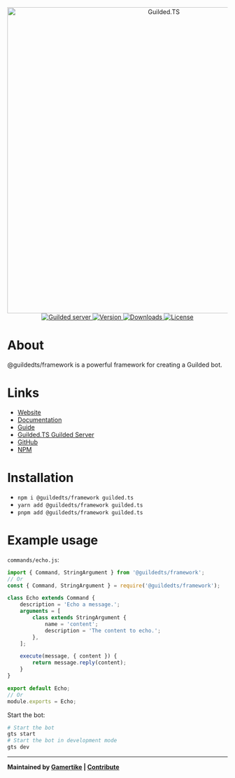 <div align="center">
    <a href="https://guildedts.js.org">
        <img src="https://guildedts.js.org/banner.png" width="700" alt="Guilded.TS"/>
    </a>
    <div>
        <A href="https://guildedts.js.org/support">
            <img src="https://shields.yoki-labs.xyz/shields/vanity/guildedts?style=for-the-badge" alt="Guilded server">
        </a>
        <a href="https://npmjs.com/@guildedts/framework">
            <img src="https://img.shields.io/npm/v/@guildedts/framework?style=for-the-badge" alt="Version" />
        </a>
        <a href="https://npmjs.com/@guildedts/framework">
            <img src="https://img.shields.io/npm/dt/@guildedts/framework?style=for-the-badge" alt="Downloads" />
        </a>
        <a href="https://github.com/guildedts/guilded.ts/blob/main/LICENSE">
            <img src="https://img.shields.io/github/license/guildedts/guilded.ts?style=for-the-badge" alt="License" />
        </a>
    </div>
</div>

# About

@guildedts/framework is a powerful framework for creating a Guilded bot.

# Links

-   [Website](https://guildedts.js.org)
-   [Documentation](https://docs.guildedts.js.org/modules/_guildedts_framework)
-   [Guide](https://guildedts.js.org/guide)
-   [Guilded.TS Guilded Server](https://guildedts.js.org/support)
-   [GitHub](https://github.com/guildedts/guilded.ts/tree/main/packages/framework)
-   [NPM](https://npmjs.com/@guildedts/framework)

# Installation

-   `npm i @guildedts/framework guilded.ts`
-   `yarn add @guildedts/framework guilded.ts`
-   `pnpm add @guildedts/framework guilded.ts`

# Example usage

`commands/echo.js`:

```js
import { Command, StringArgument } from '@guildedts/framework';
// Or
const { Command, StringArgument } = require('@guildedts/framework');

class Echo extends Command {
	description = 'Echo a message.';
	arguments = [
		class extends StringArgument {
			name = 'content';
			description = 'The content to echo.';
		},
	];

	execute(message, { content }) {
		return message.reply(content);
	}
}

export default Echo;
// Or
module.exports = Echo;
```

Start the bot:

```sh
# Start the bot
gts start
# Start the bot in development mode
gts dev
```

---

**Maintained by [Gamertike](https://gamertike.com) | [Contribute](https://github.com/guildedts/guilded.ts/tree/main/.github/CONTRIBUTING.md)**
